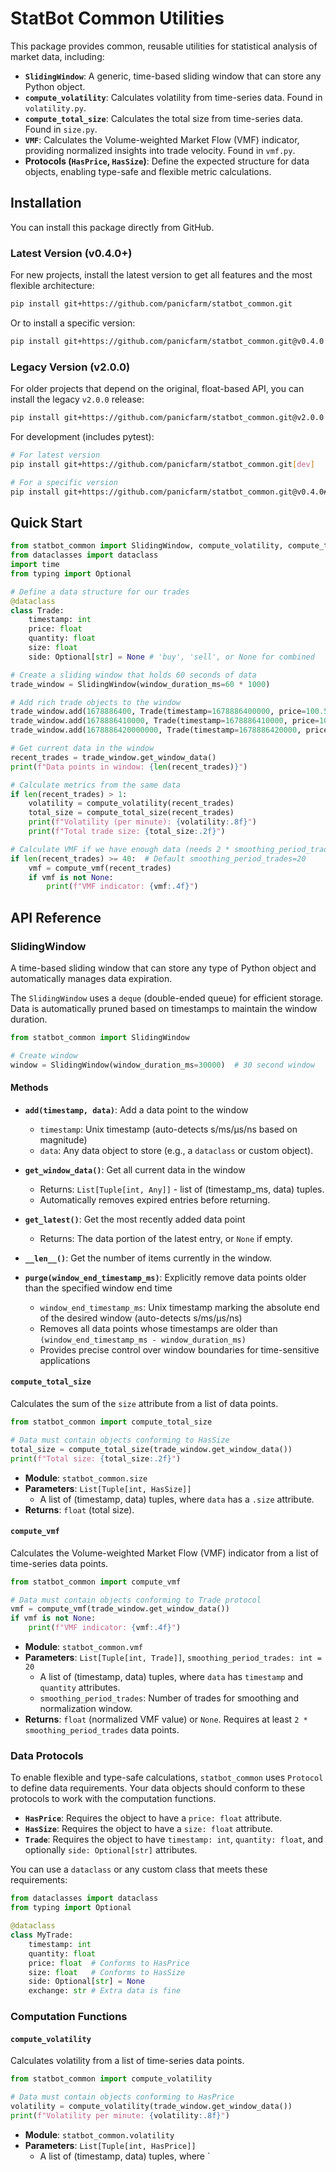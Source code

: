 # StatBot Common Utilities

This package provides common, reusable utilities for statistical analysis of market data, including:

- **`SlidingWindow`**: A generic, time-based sliding window that can store any Python object.
- **`compute_volatility`**: Calculates volatility from time-series data. Found in `volatility.py`.
- **`compute_total_size`**: Calculates the total size from time-series data. Found in `size.py`.
- **`VMF`**: Calculates the Volume-weighted Market Flow (VMF) indicator, providing normalized insights into trade velocity. Found in `vmf.py`.
- **Protocols (`HasPrice`, `HasSize`)**: Define the expected structure for data objects, enabling type-safe and flexible metric calculations.


## Installation

You can install this package directly from GitHub.

### Latest Version (v0.4.0+)

For new projects, install the latest version to get all features and the most flexible architecture:
```bash
pip install git+https://github.com/panicfarm/statbot_common.git
```
Or to install a specific version:
```bash
pip install git+https://github.com/panicfarm/statbot_common.git@v0.4.0
```

### Legacy Version (v2.0.0)

For older projects that depend on the original, float-based API, you can install the legacy `v2.0.0` release:
```bash
pip install git+https://github.com/panicfarm/statbot_common.git@v2.0.0
```

For development (includes pytest):
```bash
# For latest version
pip install git+https://github.com/panicfarm/statbot_common.git[dev]

# For a specific version
pip install git+https://github.com/panicfarm/statbot_common.git@v0.4.0#egg=statbot_common[dev]
```

## Quick Start

```python
from statbot_common import SlidingWindow, compute_volatility, compute_total_size, compute_vmf, Trade
from dataclasses import dataclass
import time
from typing import Optional

# Define a data structure for our trades
@dataclass
class Trade:
    timestamp: int
    price: float
    quantity: float
    size: float
    side: Optional[str] = None # 'buy', 'sell', or None for combined

# Create a sliding window that holds 60 seconds of data
trade_window = SlidingWindow(window_duration_ms=60 * 1000)

# Add rich trade objects to the window
trade_window.add(1678886400, Trade(timestamp=1678886400000, price=100.5, quantity=150.0, size=1.5))      # seconds
trade_window.add(1678886410000, Trade(timestamp=1678886410000, price=101.2, quantity=200.0, size=2.0))   # milliseconds
trade_window.add(1678886420000000, Trade(timestamp=1678886420000, price=101.8, quantity=120.0, size=0.8)) # microseconds

# Get current data in the window
recent_trades = trade_window.get_window_data()
print(f"Data points in window: {len(recent_trades)}")

# Calculate metrics from the same data
if len(recent_trades) > 1:
    volatility = compute_volatility(recent_trades)
    total_size = compute_total_size(recent_trades)
    print(f"Volatility (per minute): {volatility:.8f}")
    print(f"Total trade size: {total_size:.2f}")

# Calculate VMF if we have enough data (needs 2 * smoothing_period_trades)
if len(recent_trades) >= 40:  # Default smoothing_period_trades=20
    vmf = compute_vmf(recent_trades)
    if vmf is not None:
        print(f"VMF indicator: {vmf:.4f}")
```

## API Reference

### SlidingWindow

A time-based sliding window that can store any type of Python object and automatically manages data expiration.

The `SlidingWindow` uses a `deque` (double-ended queue) for efficient storage. Data is automatically pruned based on timestamps to maintain the window duration.

```python
from statbot_common import SlidingWindow

# Create window
window = SlidingWindow(window_duration_ms=30000)  # 30 second window
```

#### Methods

- **`add(timestamp, data)`**: Add a data point to the window
  - `timestamp`: Unix timestamp (auto-detects s/ms/μs/ns based on magnitude)
  - `data`: Any data object to store (e.g., a `dataclass` or custom object).

- **`get_window_data()`**: Get all current data in the window
  - Returns: `List[Tuple[int, Any]]` - list of (timestamp_ms, data) tuples.
  - Automatically removes expired entries before returning.

- **`get_latest()`**: Get the most recently added data point
  - Returns: The data portion of the latest entry, or `None` if empty.

- **`__len__()`**: Get the number of items currently in the window.

- **`purge(window_end_timestamp_ms)`**: Explicitly remove data points older than the specified window end time
  - `window_end_timestamp_ms`: Unix timestamp marking the absolute end of the desired window (auto-detects s/ms/μs/ns)
  - Removes all data points whose timestamps are older than `(window_end_timestamp_ms - window_duration_ms)`
  - Provides precise control over window boundaries for time-sensitive applications

#### `compute_total_size`

Calculates the sum of the `size` attribute from a list of data points.

```python
from statbot_common import compute_total_size

# Data must contain objects conforming to HasSize
total_size = compute_total_size(trade_window.get_window_data())
print(f"Total size: {total_size:.2f}")
```

- **Module**: `statbot_common.size`
- **Parameters**: `List[Tuple[int, HasSize]]`
  - A list of (timestamp, data) tuples, where `data` has a `.size` attribute.
- **Returns**: `float` (total size).

#### `compute_vmf`

Calculates the Volume-weighted Market Flow (VMF) indicator from a list of time-series data points.

```python
from statbot_common import compute_vmf

# Data must contain objects conforming to Trade protocol
vmf = compute_vmf(trade_window.get_window_data())
if vmf is not None:
    print(f"VMF indicator: {vmf:.4f}")
```

- **Module**: `statbot_common.vmf`
- **Parameters**: `List[Tuple[int, Trade]]`, `smoothing_period_trades: int = 20`
  - A list of (timestamp, data) tuples, where `data` has `timestamp` and `quantity` attributes.
  - `smoothing_period_trades`: Number of trades for smoothing and normalization window.
- **Returns**: `float` (normalized VMF value) or `None`. Requires at least `2 * smoothing_period_trades` data points.

### Data Protocols

To enable flexible and type-safe calculations, `statbot_common` uses `Protocol` to define data requirements. Your data objects should conform to these protocols to work with the computation functions.

- **`HasPrice`**: Requires the object to have a `price: float` attribute.
- **`HasSize`**: Requires the object to have a `size: float` attribute.
- **`Trade`**: Requires the object to have `timestamp: int`, `quantity: float`, and optionally `side: Optional[str]` attributes.

You can use a `dataclass` or any custom class that meets these requirements:

```python
from dataclasses import dataclass
from typing import Optional

@dataclass
class MyTrade:
    timestamp: int
    quantity: float
    price: float  # Conforms to HasPrice
    size: float   # Conforms to HasSize
    side: Optional[str] = None
    exchange: str # Extra data is fine
```

### Computation Functions

#### `compute_volatility`

Calculates volatility from a list of time-series data points.

```python
from statbot_common import compute_volatility

# Data must contain objects conforming to HasPrice
volatility = compute_volatility(trade_window.get_window_data())
print(f"Volatility per minute: {volatility:.8f}")
```

- **Module**: `statbot_common.volatility`
- **Parameters**: `List[Tuple[int, HasPrice]]`
  - A list of (timestamp, data) tuples, where `